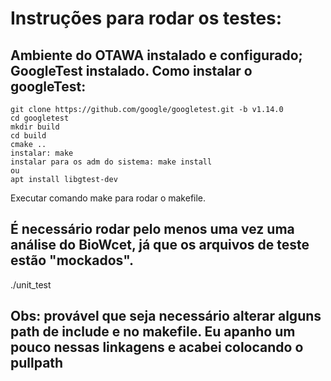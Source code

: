 Instruções para rodar os testes:
===========
Ambiente do OTAWA instalado e configurado;
GoogleTest instalado.
Como instalar o googleTest:
---------------------------------------------------
    git clone https://github.com/google/googletest.git -b v1.14.0
    cd googletest
    mkdir build
    cd build
    cmake ..
    instalar: make
    instalar para os adm do sistema: make install
    ou
    apt install libgtest-dev
Executar comando make para rodar o makefile.

É necessário rodar pelo menos uma vez uma análise do BioWcet, já que os arquivos de teste estão "mockados".
---------------------------------------------------

./unit_test

Obs: provável que seja necessário alterar alguns path de include e no makefile. Eu apanho um pouco nessas linkagens e acabei colocando o pullpath
---------------------------------------------------